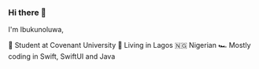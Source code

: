 ### Hi there 👋

I'm Ibukunoluwa,

🦅 Student at Covenant University 
🌉 Living in Lagos
🇳🇬 Nigerian
🏎 Mostly coding in Swift, SwiftUI and Java

